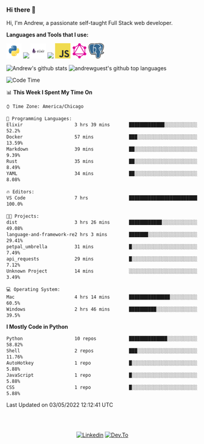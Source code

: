### Hi there 👋

Hi, I'm Andrew, a passionate self-taught Full Stack web developer.

**Languages and Tools that I use:**  

<code><img height="40" src="https://raw.githubusercontent.com/github/explore/80688e429a7d4ef2fca1e82350fe8e3517d3494d/topics/python/python.png"></code>
<code><img height="40" src="https://fastapi.tiangolo.com/img/logo-margin/logo-teal.png"></code>
<code><img height="40" src="https://raw.githubusercontent.com/github/explore/d106aa3f6fa091ab80ab5c8cf0d931baff3caaea/topics/elixir/elixir.png"></code>
<code><img height="40" src="https://img.stackshare.io/service/3262/-s9uoLIN.png"></code>
<code><img height="40" src="https://raw.githubusercontent.com/github/explore/80688e429a7d4ef2fca1e82350fe8e3517d3494d/topics/javascript/javascript.png"></code>
<code><img height="40" src="https://raw.githubusercontent.com/github/explore/5c058a388828bb5fde0bcafd4bc867b5bb3f26f3/topics/graphql/graphql.png"></code>
<code><img height="40" src="https://raw.githubusercontent.com/github/explore/80688e429a7d4ef2fca1e82350fe8e3517d3494d/topics/postgresql/postgresql.png"></code>

![Andrew's github stats](https://github-readme-stats.vercel.app/api?username=andrewguest&show_icons=true&theme=vue-dark&count_private=true)
<img height="180em" src="https://github-readme-stats.vercel.app/api/top-langs/?username=andrewguest&theme=vue-dark&layout=compact" alt="andrewguest's github top languages" />

<!--START_SECTION:waka-->
![Code Time](http://img.shields.io/badge/Code%20Time-1%2C072%20hrs%2027%20mins-blue)

📊 **This Week I Spent My Time On** 

```text
⌚︎ Time Zone: America/Chicago

💬 Programming Languages: 
Elixir                   3 hrs 39 mins       █████████████░░░░░░░░░░░░   52.2% 
Docker                   57 mins             ███░░░░░░░░░░░░░░░░░░░░░░   13.59% 
Markdown                 39 mins             ██░░░░░░░░░░░░░░░░░░░░░░░   9.39% 
Rust                     35 mins             ██░░░░░░░░░░░░░░░░░░░░░░░   8.49% 
YAML                     34 mins             ██░░░░░░░░░░░░░░░░░░░░░░░   8.08%

🔥 Editors: 
VS Code                  7 hrs               █████████████████████████   100.0%

🐱‍💻 Projects: 
dist                     3 hrs 26 mins       ████████████░░░░░░░░░░░░░   49.08% 
language-and-framework-re2 hrs 3 mins        ███████░░░░░░░░░░░░░░░░░░   29.41% 
petpal_umbrella          31 mins             █░░░░░░░░░░░░░░░░░░░░░░░░   7.49% 
api_requests             29 mins             █░░░░░░░░░░░░░░░░░░░░░░░░   7.12% 
Unknown Project          14 mins             ░░░░░░░░░░░░░░░░░░░░░░░░░   3.49%

💻 Operating System: 
Mac                      4 hrs 14 mins       ███████████████░░░░░░░░░░   60.5% 
Windows                  2 hrs 46 mins       ██████████░░░░░░░░░░░░░░░   39.5%

```

**I Mostly Code in Python** 

```text
Python                   10 repos            ██████████████░░░░░░░░░░░   58.82% 
Shell                    2 repos             ███░░░░░░░░░░░░░░░░░░░░░░   11.76% 
AutoHotkey               1 repo              █░░░░░░░░░░░░░░░░░░░░░░░░   5.88% 
JavaScript               1 repo              █░░░░░░░░░░░░░░░░░░░░░░░░   5.88% 
CSS                      1 repo              █░░░░░░░░░░░░░░░░░░░░░░░░   5.88%

```



 Last Updated on 03/05/2022 12:12:41 UTC
<!--END_SECTION:waka-->

<br><br>
<p align="center">
   <a href="https://www.linkedin.com/in/andrew-guest-a891759a" target="_blank"><img src="https://img.shields.io/badge/LinkedIn-0077B5?style=for-the-badge&logo=linkedin&logoColor=white" alt="Linkedin"></a>
  <a href="https://dev.to/aguest" target="_blank"><img src="https://img.shields.io/badge/Dev.to-0A0A0A?style=for-the-badge&logo=dev%2Eto&logoColor=white" alt="Dev.To"></a>
</p>
